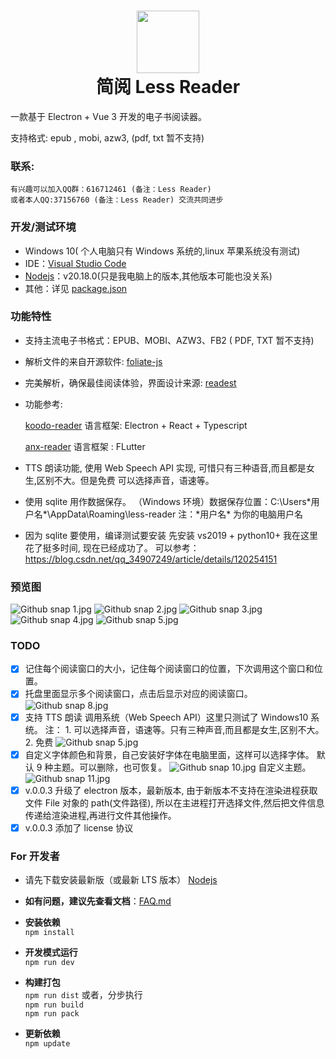 # <div align='center'><img src="https://github.com/laowus/Less-Reader/blob/main/public/icon.png" width="100" height="100"><br/>简阅 Less Reader</div>

一款基于 Electron + Vue 3 开发的电子书阅读器。

支持格式: epub , mobi, azw3, (pdf, txt 暂不支持)

### 联系:

    有兴趣可以加入QQ群：616712461 (备注：Less Reader)
    或者本人QQ:37156760 (备注：Less Reader) 交流共同进步

### 开发/测试环境

-   Windows 10( 个人电脑只有 Windows 系统的,linux 苹果系统没有测试)
-   IDE：[Visual Studio Code](https://code.visualstudio.com/)
-   [Nodejs](https://nodejs.org/)：v20.18.0(只是我电脑上的版本,其他版本可能也没关系)
-   其他：详见 [package.json](package.json)

### 功能特性

-   支持主流电子书格式：EPUB、MOBI、AZW3、FB2 ( PDF, TXT 暂不支持)
-   解析文件的来自开源软件: [foliate-js](https://github.com/foliate/foliate-js)
-   完美解析，确保最佳阅读体验，界面设计来源: [readest](https://github.com/readest/readest)
-   功能参考:

    [koodo-reader](https://github.com/koodo-reader/koodo-reader)
    语言框架: Electron + React + Typescript

    [anx-reader](https://github.com/Anxcye/anx-reader)
    语言框架 : FLutter

-   TTS 朗读功能, 使用 Web Speech API 实现, 可惜只有三种语音,而且都是女生,区别不大。但是免费
    可以选择声音，语速等。
-   使用 sqlite 用作数据保存。
    （Windows 环境）数据保存位置：C:\Users\*用户名*\AppData\Roaming\less-reader
    注：*用户名\* 为你的电脑用户名
-   因为 sqlite 要使用，编译测试要安装 先安装 vs2019 + python10+
    我在这里花了挺多时间, 现在已经成功了。
    可以参考：https://blog.csdn.net/qq_34907249/article/details/120254151

### 预览图

![Github snap 1.jpg](https://github.com/laowus/Less-Reader/blob/main/snapshot/1.jpg)
![Github snap 2.jpg](https://github.com/laowus/Less-Reader/blob/main/snapshot/2.jpg)
![Github snap 3.jpg](https://github.com/laowus/Less-Reader/blob/main/snapshot/3.jpg)
![Github snap 4.jpg](https://github.com/laowus/Less-Reader/blob/main/snapshot/4.jpg)
![Github snap 5.jpg](https://github.com/laowus/Less-Reader/blob/main/snapshot/5.jpg)

### TODO

-   [x] 记住每个阅读窗口的大小，记住每个阅读窗口的位置，下次调用这个窗口和位置。
-   [x] 托盘里面显示多个阅读窗口，点击后显示对应的阅读窗口。
        ![Github snap 8.jpg](https://github.com/laowus/Less-Reader/blob/main/snapshot/8.jpg)
-   [x] 支持 TTS 朗读 调用系统（Web Speech API）这里只测试了 Windows10 系统。
        注： 1. 可以选择声音，语速等。只有三种声音,而且都是女生,区别不大。 2. 免费
        ![Github snap 5.jpg](https://github.com/laowus/Less-Reader/blob/main/snapshot/9.jpg)
-   [x] 自定义字体颜色和背景，自己安装好字体在电脑里面，这样可以选择字体。
        默认 9 种主题。可以删除，也可恢复。
        ![Github snap 10.jpg](https://github.com/laowus/Less-Reader/blob/main/snapshot/10.jpg)
        自定义主题。
        ![Github snap 11.jpg](https://github.com/laowus/Less-Reader/blob/main/snapshot/11.jpg)
-   [x] v.0.0.3 升级了 electron 版本，最新版本, 由于新版本不支持在渲染进程获取文件 File 对象的 path(文件路径),
        所以在主进程打开选择文件,然后把文件信息传递给渲染进程,再进行文件其他操作。
-   [x] v.0.0.3 添加了 license 协议

### For 开发者

-   请先下载安装最新版（或最新 LTS 版本） [Nodejs](https://nodejs.org/)

-   <b>如有问题，建议先查看文档</b>：[FAQ.md](FAQ.md)
-   <b>安装依赖</b>  
    `npm install`
-   <b>开发模式运行</b>  
    `npm run dev`
-   <b>构建打包</b>  
    `npm run dist`
    或者，分步执行  
    `npm run build`  
    `npm run pack`
-   <b>更新依赖</b>  
    `npm update`
